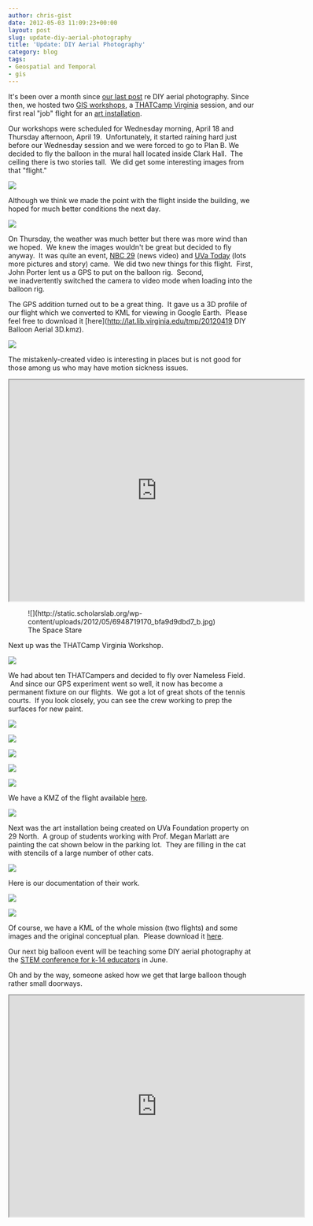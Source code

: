 ```yaml
---
author: chris-gist
date: 2012-05-03 11:09:23+00:00
layout: post
slug: update-diy-aerial-photography
title: 'Update: DIY Aerial Photography'
category: blog
tags:
- Geospatial and Temporal
- gis
---
```


It's been over a month since [our last post](https://www.scholarslab.org/geospatial-and-temporal/diy-aerial-photography/) re DIY aerial photography. Since then, we hosted two [GIS workshops](http://www.scholarslab.org/resources/class/Spring2012GIS/), a [THATCamp Virginia](http://virginia2012.thatcamp.org/) session, and our first real "job" flight for an [art installation](http://www.virginia.edu/uvatoday/newsRelease.php?id=17953).

Our workshops were scheduled for Wednesday morning, April 18 and Thursday afternoon, April 19.  Unfortunately, it started raining hard just before our Wednesday session and we were forced to go to Plan B. We decided to fly the balloon in the mural hall located inside Clark Hall.  The ceiling there is two stories tall.  We did get some interesting images from that "flight."

![](http://static.scholarslab.org/wp-content/uploads/2012/05/IMG_3010-1024x768.jpg)

Although we think we made the point with the flight inside the building, we hoped for much better conditions the next day.

![](http://static.scholarslab.org/wp-content/uploads/2012/05/6948722440_6a3025776c_b-300x225.jpg)

On Thursday, the weather was much better but there was more wind than we hoped.  We knew the images wouldn't be great but decided to fly anyway.  It was quite an event, [NBC 29](http://www.nbc29.com/story/17590268/uva-students-take-photographic-balloon-to-the-sky) (news video) and [UVa Today](http://www.virginia.edu/uvatoday/newsRelease.php?id=18225) (lots more pictures and story) came.  We did two new things for this flight.  First, John Porter lent us a GPS to put on the balloon rig.  Second, we inadvertently switched the camera to video mode when loading into the balloon rig.

The GPS addition turned out to be a great thing.  It gave us a 3D profile of our flight which we converted to KML for viewing in Google Earth.  Please feel free to download it [here](http://lat.lib.virginia.edu/tmp/20120419 DIY Balloon Aerial 3D.kmz).


![](http://static.scholarslab.org/wp-content/uploads/2012/05/GEscreenShot1.jpg)




The mistakenly-created video is interesting in places but is not good for those among us who may have motion sickness issues.




<iframe width="600" height="450" src="http://www.youtube.com/embed/KYilJ3kDLuI"></iframe>




<figure>
  ![](http://static.scholarslab.org/wp-content/uploads/2012/05/6948719170_bfa9d9dbd7_b.jpg)
  <figcaption>
 The Space Stare
</figcaption>

</figure>


Next up was the THATCamp Virginia Workshop.




![](http://static.scholarslab.org/wp-content/uploads/2012/05/20120420-UVA-Alderman-THATCampVA-DIY-Aerial-Workshop-group-1024x768.jpg)




We had about ten THATCampers and decided to fly over Nameless Field.  And since our GPS experiment went so well, it now has become a permanent fixture on our flights.  We got a lot of great shots of the tennis courts.  If you look closely, you can see the crew working to prep the surfaces for new paint.




![](http://static.scholarslab.org/wp-content/uploads/2012/05/IMG_3068-1024x768.jpg)




![](http://static.scholarslab.org/wp-content/uploads/2012/05/IMG_3106-1024x768.jpg)




![](http://static.scholarslab.org/wp-content/uploads/2012/05/IMG_3120-1024x768.jpg)




![](http://static.scholarslab.org/wp-content/uploads/2012/05/IMG_3137-1024x768.jpg)




![](http://static.scholarslab.org/wp-content/uploads/2012/05/20120420-UVA-THATCampVA-John-Porter-balloon-768x1024.jpg)




We have a KMZ of the flight available [here](http://people.virginia.edu/~dcg6b/THATCampVA.kmz).




![](http://static.scholarslab.org/wp-content/uploads/2012/05/THATCamp.jpg)




Next was the art installation being created on UVa Foundation property on 29 North.  A group of students working with Prof. Megan Marlatt are painting the cat shown below in the parking lot.  They are filling in the cat with stencils of a large number of other cats.




![](http://static.scholarslab.org/wp-content/uploads/2012/05/6976145902_d810d3eaf5_b.jpg)




Here is our documentation of their work.




![](http://static.scholarslab.org/wp-content/uploads/2012/05/6976147874_138445fffa_b.jpg)




![](http://static.scholarslab.org/wp-content/uploads/2012/05/7122232509_3d21486fda_b.jpg)




Of course, we have a KML of the whole mission (two flights) and some images and the original conceptual plan.  Please download it [here](http://people.virginia.edu/~dcg6b/Studio%20Art.kmz).




Our next big balloon event will be teaching some DIY aerial photography at the [STEM conference for k-14 educators](http://www.isat.jmu.edu/stem/workshop12.html) in June.




Oh and by the way, someone asked how we get that large balloon though rather small doorways.

<iframe width="600" height="450" src="http://player.vimeo.com/video/41862950"></iframe>